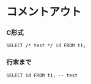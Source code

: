 ﻿# コメントアウト

### C形式

```clike
SELECT /* test */ id FROM t1;
```

### 行末まで

```clike
SELECT id FROM t1; -- test
```
